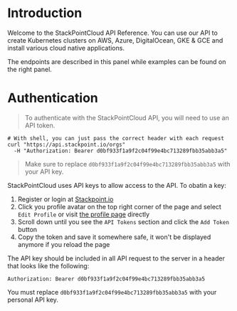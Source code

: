 # Introduction

Welcome to the StackPointCloud API Reference. You can use our API to create Kubernetes clusters on AWS, Azure, DigitalOcean, GKE & GCE and install various cloud native applications.

The endpoints are described in this panel while examples can be found on the right panel.

# Authentication

> To authenticate with the StackPointCloud API, you will need to use an API token.

```shell
# With shell, you can just pass the correct header with each request
curl "https://api.stackpoint.io/orgs"
  -H "Authorization: Bearer d0bf933f1a9f2c04f99e4bc713289fbb35abb3a5"
```

> Make sure to replace `d0bf933f1a9f2c04f99e4bc713289fbb35abb3a5` with your API key.

StackPointCloud uses API keys to allow access to the API. To obatin a key:

1. Register or login at [Stackpoint.io](https://stackpoint.io)
2. Click you profile avatar on the top right corner of the page and select `Edit Profile` or visit [the profile page](https://stackpoint.io/user/profile) directly
3. Scroll down until you see the `API Tokens` section and click the `Add Token` button
4. Copy the token and save it somewhere safe, it won't be displayed anymore if you reload the page

The API key should be included in all API request to the server in a header that looks like the following:

`Authorization: Bearer d0bf933f1a9f2c04f99e4bc713289fbb35abb3a5`

<aside class="notice">
You must replace <code>d0bf933f1a9f2c04f99e4bc713289fbb35abb3a5</code> with your personal API key.
</aside>
